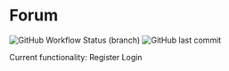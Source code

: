 # Forum

![GitHub Workflow Status (branch)](https://img.shields.io/github/workflow/status/runthis/forum/unit-feature-tests/master)
![GitHub last commit](https://img.shields.io/github/last-commit/runthis/forum)

Current functionality:
Register
Login
